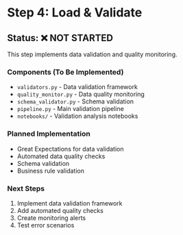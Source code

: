 # Step 4: Load & Validate

## Status: ❌ NOT STARTED

This step implements data validation and quality monitoring.

### Components (To Be Implemented)
- `validators.py` - Data validation framework
- `quality_monitor.py` - Data quality monitoring
- `schema_validator.py` - Schema validation
- `pipeline.py` - Main validation pipeline
- `notebooks/` - Validation analysis notebooks

### Planned Implementation
- Great Expectations for data validation
- Automated data quality checks
- Schema validation
- Business rule validation

### Next Steps
1. Implement data validation framework
2. Add automated quality checks
3. Create monitoring alerts
4. Test error scenarios

